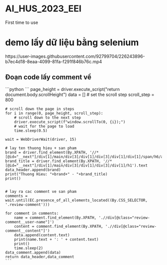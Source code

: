 # AI_HUS_2023_EEI
First time to use

<h1> demo lấy dữ liệu bằng selenium</h1>
https://user-images.githubusercontent.com/92799704/226243896-b7ec4d18-8eaa-4099-81fa-f291f846b76c.mp4

<h2>Đoạn code lấy comment về</h2>
```python
   ```
    page_height = driver.execute_script("return document.body.scrollHeight")
    data = []
    # set the scroll step
    scroll_step = 800

    # scroll down the page in steps
    for i in range(0, page_height, scroll_step):
        # scroll down to the next step
        driver.execute_script(f"window.scrollTo(0, {i});")
        # wait for the page to load
        time.sleep(0.5)
    
    wait = WebDriverWait(driver, 15)

    # lay ten thuong hieu + san pham
    brand = driver.find_element(By.XPATH, '//*[@id="__next"]/div[1]/main/div[3]/div[1]/div[3]/div[1]/div[1]/span/h6/a').text
    brand_title = driver.find_element(By.XPATH, '//*[@id="__next"]/div[1]/main/div[3]/div[1]/div[3]/div[1]/h1').text
    data_header.append(brand)
    print("Thuong Hieu: "+brand+" - "+brand_title)
    print()


    # lay ra cac comment ve san pham
    comments = wait.until(EC.presence_of_all_elements_located((By.CSS_SELECTOR, '.review-comment')))

    for comment in comments:
        name = comment.find_element(By.XPATH, './/div[@class="review-comment__user-name"]')
        content = comment.find_element(By.XPATH, './/div[@class="review-comment__content"]')
        data.append(content.text)
        print(name.text + ': ' + content.text)
        print()
        time.sleep(2)
    data_comment.append(data)
    return data_header,data_comment
    ```
```
